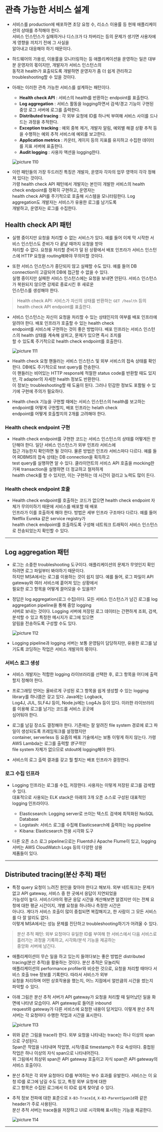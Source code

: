 # 관측 가능한 서비스 설계

- 서비스를 production에 배포하면 초당 요청 수, 리소스 이용률 등 현재 애플리케이션의 상태를 추적해야 한다.  
  서비스 인스턴스가 실패하거나 디스크가 다 차버리는 등의 문제가 생기면 사용자에게 영향을 끼치기 전에 그 사실을  
  알아내고 대응해야 하기 때문이다.

- 하드웨어의 가용성, 이용률을 모니터링하는 등 애플리케이션을 운영하는 일은 대부분 운영자의 몫이지만, 개발자가 서비스 인스턴스의  
  동작과 health가 표출되도록 개발하면 운영자가 좀 더 쉽게 관리하고 troubleshooting할 수 있을 것이다.

- 아래는 이러한 관측 가능한 서비스를 설계하는 패턴이다.

  - **Health check API** : 서비스의 health를 반환하는 endpoint를 표출한다.
  - **Log aggregation** : 서비스 활동을 logging하면서 검색/경고 기능이 구현된 중앙 로그 서버에 로그를 출력한다.
  - **Distributed tracing** : 각 외부 요청에 ID를 하나씩 부여해 서비스 사이를 드나드는 과정을 추적한다.
  - **Exception tracking** : 예외 중복 제거, 개발자 알림, 예외별 해결 상황 추적 등을 수행하는 예외 추적 서비스에 예외를 보고한다.
  - **Application metrics** : 카운터, 게이지 등의 지표를 유지하고 수집한 데이터를 지표 서버에 표출한다.
  - **Audit logging** : 사용자 액션을 logging한다.

  ![picture 110](/images/MSAP_PRDS_10.png)

- 이런 패턴들의 가장 두드러진 특징은 개발자, 운영자 각자의 업무 영역이 각각 정해져 있다는 것이다.  
  가령 health check API 패턴에서 개발자는 본인이 개발한 서비스의 health check endpoint를 정확히 구현하고, 운영자는  
  health check API를 주기적으로 호출해 시스템을 모니터링한다. Log aggregation도 개발자는 서비스가 유용한 로그를 남기도록  
  개발하고, 운영자는 로그를 수집한다.

## Health check API 패턴

- 실행 중이지만 요청을 처리할 수 없는 서비스가 있다. 예를 들어 이제 막 시작한 서비스 인스턴스도 준비가 다 끝날 때까지 요청을 받아  
  처리할 수 없다. 요청을 처리할 준비가 덜 된 상황에서 배포 인프라가 서비스 인스턴스에 HTTP 요청을 routing해봐야 무의미할 것이다.

- 또한 서비스 인스턴스가 중단되지 않고 실패할 수도 있다. 예를 들어 DB connection이 고갈되어 DB에 접근할 수 없을 수 있다.  
  실행 중이지만 실패한 서비스 인스턴스에는 요청을 보내면 안된다. 서비스 인스턴스가 복원되지 않으면 강제로 종료시킨 후 새로운  
  인스턴스를 생성해야 한다.

> Health check API: 서비스가 자신의 상태를 반환하는 `GET /health` 등의 health check API endpoint를 표출한다.

- 서비스 인스턴스는 자신이 요청을 처리할 수 있는 상태인지의 여부를 배포 인프라에 알려야 한다. 배포 인프라가 호출할 수 있는 health check  
  endpoint를 서비스에 구현하는 것이 좋은 방법이다. 배포 인프라는 서비스 인스턴스의 health 상태를 계속해 살피고, 문제가 있으면 즉시 조치를  
  할 수 있도록 주기적으로 health check endpoint를 호출한다.

  ![picture 111](/images/MSAP_PRDS_11.png)

- Health check 요청 핸들러는 서비스 인스턴스 및 외부 서비스의 접속 상태를 확인한다. DB에도 주기적으로 test query를 전송한다.  
  이 핸들러는 비어있는 HTTP respons에 적절한 status code를 반환할 때도 있지만, 각 adapter의 자세한 health 정보도 반환한다.  
  이 정보는 troubleshooting할 때 도움이 된다. 그러나 민감한 정보도 포함될 수 있기에 구현에 주의가 필요하다.

- Health check 기능을 구현할 때에는 서비스 인스턴스의 health를 보고하는 endpoint를 어떻게 구현할지, 배포 인프라는 helath check  
  endpoint를 어떻게 호출할지의 2개를 고려해야 한다.

### Health check endpoint 구현

- Health check endpoint를 구현한 코드는 서비스 인스턴스의 상태를 어떻게든 판단해야 한다. 일단 서비스 인스턴스가 외부 인프라 서비스에  
  접근 가능한지 확인하면 될 것이다. 물론 방법은 인프라 서비스마다 다르다. 예를 들어 RDBMS의 접속 상태는 DB connection을 획득하고  
  test query를 실행하면 알 수 있다. 클라이언트의 서비스 API 호출을 mocking한 가짜 transaction을 실행하면 더 정교하고 철저하게  
  health check를 할 수 있지만, 이는 구현하는 데 시간이 걸리고 노력도 많이 든다.

### Health check endpoint 호출

- Health check endpoint를 호출하는 코드가 없으면 health check endpoint 자체가 무의미하기 때문에 서비스를 배포할 때 배포  
  인프라가 이를 호출하게 해야 한다. 방법은 세부 인프라 구조마다 다르다. 예를 들어 Netflix Eureka 같은 service registry가  
  health check endpoint를 호출하도록 구성해 네트워크 트래픽이 서비스 인스턴스로 전송되었는지 확인할 수 있다.

---

## Log aggregation 패턴

- 로그는 소중한 troubleshooting 도구이다. 애플리케이션의 문제가 무엇인지 확인하려면 로그 파일부터 봐야하기 때문이다.  
  하지만 MSA에서는 로그를 이용하는 것이 쉽지 않다. 예를 들어, 로그 파일이 API gateway와 여러 서비스에 흩어져 있는 상황에서  
  필요한 로그 항목을 어떻게 끌어모을 수 있을까?

- 정답은 log aggregation(로그 수집)이다. 모든 서비스 인스턴스가 남긴 로그를 log aggregation pipeline을 통해 중앙 logging  
  서버로 보내는 것이다. Logging 서버에 저장된 로그 데이터는 간편하게 조회, 검색, 분석할 수 있고 특정한 메시지가 로그에 있으면  
  알림을 전송하도록 구성할 수도 있다.

  ![picture 112](/images/MSAP_PRDS_12.png)

- Logging pipeline과 logging 서버는 보통 운영팀이 담당하지만, 유용한 로그를 남기도록 코딩하는 작업은 서비스 개발자의 몫이다.

### 서비스 로그 생성

- 서비스 개발자는 적합한 logging 라이브러리를 선택한 후, 로그 항목을 어디에 출력할지 정해야 한다.

- 프로그래밍 언어는 올바르게 구성된 로그 항목을 쉽게 생성할 수 있는 logging library를 하나쯤은 갖고 있다. Java에는 Logback,  
  Log4J, JUL, SLF4J 등이, Node.js에는 Log4Js 등이 있다. 이러한 라이브러리를 이용해 로그를 남기는 코드를 서비스 곳곳에  
  심어둬야 한다.

- 로그를 남길 장소도 결정해야 한다. 기존에는 잘 알려진 file system 경로에 로그 파일이 생성되도록 프레임워크를 설정했지만  
  container, serverless 등 요즘의 배포 기술에서는 보통 이렇게 하지 않는다. 가령 AWS Lambda는 로그를 출력할 _영구적인_  
  file system 자체가 없으므로 stdout에 logging해야 한다.

- 서비스의 로그 출력 결과를 갖고 뭘 할지는 배포 인프라가 결정한다.

### 로그 수집 인프라

- Logging 인프라는 로그를 수집, 저장한다. 사용자는 이렇게 저장된 로그를 검색할 수 있다.  
  대표적으로 사용되는 ELK stack은 아래의 3개 오픈 소스로 구성된 대표적인 logging 인프라이다.

  - Elasticsearch: Logging server로 쓰이는 텍스트 검색에 최적화된 NoSQL Database
  - Logstash: 서비스 로그를 수집해 Elasticsearch에 출력하는 log pipeline
  - Kibana: Elasticsearch 전용 시각화 도구

- 다른 오픈 소스 로그 pipeline으로는 Fluentd나 Apache Flume이 있고, logging 서버는 AWS CloudWatch Logs 등의 다양한 상용  
  제품들이 있다.

---

## Distributed tracing(분산 추적) 패턴

- 특정 query 요청이 느려진 원인을 찾아야 한다고 해보자. 외부 네트워크는 문제가 없고 API gateway, 서비스 중 한 곳에서 응답이 지연되었을  
  가능성이 높다. 서비스다마의 평균 응답 시간을 계산해보면 알겠지만 이는 전체 요청에 대한 평균 시간이지, 개별 요청을 하나하나 측정한 시간은  
  아니다. 게다가 서비스 호출이 많이 중첩되면 복잡해지고, 한 사람이 그 모든 서비스를 다 잘 알리도 없다.  
  이렇게 MSA에서는 성능 문제를 진단하고 troubleshooting하기가 어려울 수 있다.

> 분산 추적 패턴: 외부 요청마다 유일한 ID를 부여해 한 서비스에서 다음 서비스로 흘러가는 과정을 기록하고, 시각화/분석 기능을 제공하는  
> 중앙화 서버에 남긴다.

- 애플리케이션이 무슨 일을 하고 있는지 들여다보는 좋은 방법은 distributed tracing(분산 추적)을 활용하는 것이다. 분산 추적은 모놀리틱  
  애플리케이션의 performance profiler와 비슷한 것으로, 요청을 처리할 때마다 서비스 호출 tree 정보를 기록한다. 따라서 서비스가 외부  
  요청을 처리하며 어떤 상호작용을 했는지, 어느 지점에서 얼만큼의 시간을 썼는지 파악할 수 있다.

- 아래 그림은 분산 추적 서버가 API gateway가 요청을 처리할 때 일어났던 일을 화면에 나타낸 모습이다. API gateway로 들어온 inbound  
  request와 gateway가 다른 서비스에 요청한 내용이 담겨있다. 이렇게 분산 추적 서버는 각 요청마다 수행한 작업과 시간을 표시한다.

  ![picture 113](/images/MSAP_PRDS_13.png)

- 위와 같은 그림을 trace라 한다. 외부 요청을 나타내는 trace는 하나 이상의 span으로 구성된다.  
  Span은 작업을 나타내며 작업명, 시작/종료 timestamp가 주요 속성이다. 중첩된 작업은 하나 이상의 자식 span으로 나타내어진다.  
  위 그림에서 최상위 span은 API gateway 호출이고 자식 span은 API gateway의 서비스 호출이다.

- 분산 추적은 각 외부 요청마다 ID를 부여하는 부수 효과를 유발한다. 서비스는 이 요청 ID를 로그에 남길 수도 있고, 특정 외부 요청에 대한  
  로그 항목은 수집된 로그에서 이 ID로 쉽게 찾아낼 수 있다.

- 추적 정보 전파에 대한 표준으로 `X-B3-TraceId`, `X-B3-ParentSpanId`와 같은 header가 주로 사용된다.  
  분산 추적 서버는 trace들을 저장하고 UI로 시각화해 표시하는 기능을 제공한다.

  ![picture 114](/images/MSAP_PRDS_14.png)

---
